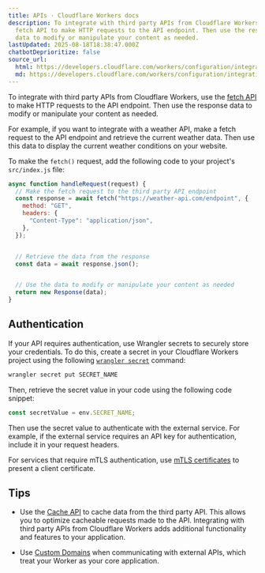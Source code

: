 ```yaml
---
title: APIs · Cloudflare Workers docs
description: To integrate with third party APIs from Cloudflare Workers, use the
  fetch API to make HTTP requests to the API endpoint. Then use the response
  data to modify or manipulate your content as needed.
lastUpdated: 2025-08-18T18:38:47.000Z
chatbotDeprioritize: false
source_url:
  html: https://developers.cloudflare.com/workers/configuration/integrations/apis/
  md: https://developers.cloudflare.com/workers/configuration/integrations/apis/index.md
---
```


To integrate with third party APIs from Cloudflare Workers, use the [fetch API](https://developers.cloudflare.com/workers/runtime-apis/fetch/) to make HTTP requests to the API endpoint. Then use the response data to modify or manipulate your content as needed.

For example, if you want to integrate with a weather API, make a fetch request to the API endpoint and retrieve the current weather data. Then use this data to display the current weather conditions on your website.

To make the `fetch()` request, add the following code to your project's `src/index.js` file:

```js
async function handleRequest(request) {
  // Make the fetch request to the third party API endpoint
  const response = await fetch("https://weather-api.com/endpoint", {
    method: "GET",
    headers: {
      "Content-Type": "application/json",
    },
  });


  // Retrieve the data from the response
  const data = await response.json();


  // Use the data to modify or manipulate your content as needed
  return new Response(data);
}
```

## Authentication

If your API requires authentication, use Wrangler secrets to securely store your credentials. To do this, create a secret in your Cloudflare Workers project using the following [`wrangler secret`](https://developers.cloudflare.com/workers/wrangler/commands/#secret) command:

```sh
wrangler secret put SECRET_NAME
```

Then, retrieve the secret value in your code using the following code snippet:

```js
const secretValue = env.SECRET_NAME;
```

Then use the secret value to authenticate with the external service. For example, if the external service requires an API key for authentication, include it in your request headers.

For services that require mTLS authentication, use [mTLS certificates](https://developers.cloudflare.com/workers/runtime-apis/bindings/mtls) to present a client certificate.

## Tips

* Use the [Cache API](https://developers.cloudflare.com/workers/runtime-apis/cache/) to cache data from the third party API. This allows you to optimize cacheable requests made to the API. Integrating with third party APIs from Cloudflare Workers adds additional functionality and features to your application.

* Use [Custom Domains](https://developers.cloudflare.com/workers/configuration/routing/custom-domains/) when communicating with external APIs, which treat your Worker as your core application.
